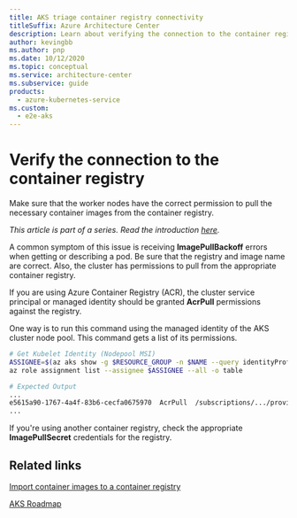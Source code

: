 ```yaml
---
title: AKS triage container registry connectivity
titleSuffix: Azure Architecture Center
description: Learn about verifying the connection to the container registry, as part of a triage step for Azure Kubernetes Service (AKS) clusters.
author: kevingbb
ms.author: pnp
ms.date: 10/12/2020
ms.topic: conceptual
ms.service: architecture-center
ms.subservice: guide
products:
  - azure-kubernetes-service
ms.custom:
  - e2e-aks
---
```


# Verify the connection to the container registry

Make sure that the worker nodes have the correct permission to pull the necessary container images from the container registry.

_This article is part of a series. Read the introduction [here](aks-triage-practices.md)._

A common symptom of this issue is receiving **ImagePullBackoff** errors when getting or describing a pod. Be sure that the registry and image name are correct. Also, the cluster has permissions to pull from the appropriate container registry.

If you are using Azure Container Registry (ACR), the cluster service principal or managed identity should be granted **AcrPull** permissions against the registry.

One way is to run this command using the managed identity of the AKS cluster node pool. This command gets a list of its permissions.

```bash
# Get Kubelet Identity (Nodepool MSI)
ASSIGNEE=$(az aks show -g $RESOURCE_GROUP -n $NAME --query identityProfile.kubeletidentity.clientId -o tsv)
az role assignment list --assignee $ASSIGNEE --all -o table

# Expected Output
...
e5615a90-1767-4a4f-83b6-cecfa0675970  AcrPull  /subscriptions/.../providers/Microsoft.ContainerRegistry/registries/akskhacr
...
```

If you're using another container registry, check the appropriate **ImagePullSecret** credentials for the registry.

## Related links

[Import container images to a container registry](/azure/container-registry/container-registry-import-images)

[AKS Roadmap](https://aka.ms/aks/roadmap)
